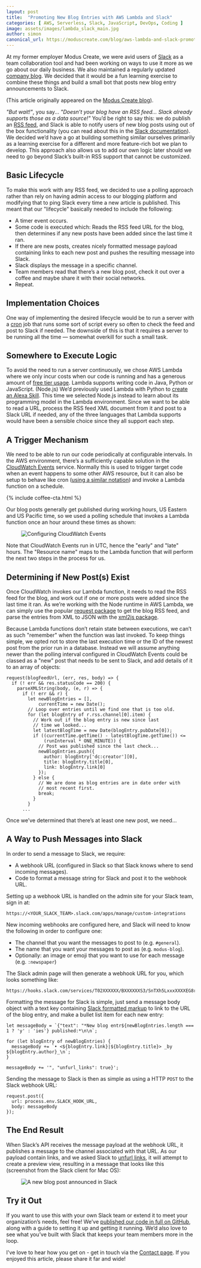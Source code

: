 ```yaml
---
layout: post
title:  "Promoting New Blog Entries with AWS Lambda and Slack"
categories: [ AWS, Serverless, Slack, JavaScript, DevOps, Coding ]
image: assets/images/lambda_slack_main.jpg
author: simon
canonical_url: https://moduscreate.com/blog/aws-lambda-and-slack-promoting-new-blog-entries/
---
```

At my former employer Modus Create, we were avid users of [Slack](https://slack.com/) as a team collaboration tool and had been working on ways to use it more as we go about our daily business. We also maintained a regularly updated [company blog](http://moduscreate.com/blog/). We decided that it would be a fun learning exercise to combine these things and build a small bot that posts new blog entry announcements to Slack.

(This article originally appeared on the [Modus Create blog](http://moduscreate.com/blog/)).

*"But wait!"*, you say... *"Doesn’t your blog have an RSS feed... Slack already supports those as a data source!"* You’d be right to say this: we do publish an [RSS feed](http://moduscreate.com/feed/), and Slack is able to notify users of new blog posts using out of the box functionality (you can read about this in the [Slack documentation](https://get.slack.help/hc/en-us/articles/218688467-Add-RSS-feeds-to-Slack)). We decided we’d have a go at building something similar ourselves primarily as a learning exercise for a different and more feature-rich bot we plan to develop. This approach also allows us to add our own logic later should we need to go beyond Slack’s built-in RSS support that cannot be customized.

## Basic Lifecycle

To make this work with any RSS feed, we decided to use a polling approach rather than rely on having admin access to our blogging platform and modifying that to ping Slack every time a new article is published. This meant that our "lifecycle" basically needed to include the following:

* A timer event occurs.
* Some code is executed which: Reads the RSS feed URL for the blog, then determines if any new posts have been added since the last time it ran.
* If there are new posts, creates nicely formatted message payload containing links to each new post and pushes the resulting message into Slack.
* Slack displays the message in a specific channel.
* Team members read that there’s a new blog post, check it out over a coffee and maybe share it with their social networks.
* Repeat.

## Implementation Choices

One way of implementing the desired lifecycle would be to run a server with a [cron](https://en.wikipedia.org/wiki/Cron) job that runs some sort of script every so often to check the feed and post to Slack if needed. The downside of this is that it requires a server to be running all the time — somewhat overkill for such a small task.

## Somewhere to Execute Logic

To avoid the need to run a server continuously, we chose AWS Lambda where we only incur costs when our code is running and has a generous amount of [free tier usage](https://aws.amazon.com/lambda/pricing/). Lambda supports writing code in Java, Python or JavaScript. (Node.js) We’d previously used Lambda with Python to [create an Alexa Skill](http://moduscreate.com/build-an-alexa-skill-with-python-and-aws-lambda/). This time we selected Node.js instead to learn about its programming model in the Lambda environment. Since we want to be able to read a URL, process the RSS feed XML document from it and post to a Slack URL if needed, any of the three languages that Lambda supports would have been a sensible choice since they all support each step.

## A Trigger Mechanism

We need to be able to run our code periodically at configurable intervals. In the AWS environment, there’s a sufficiently capable solution in the [CloudWatch Events](http://docs.aws.amazon.com/AmazonCloudWatch/latest/events/WhatIsCloudWatchEvents.html) service. Normally this is used to trigger target code when an event happens to some other AWS resource, but it can also be setup to behave like cron ([using a similar notation](http://docs.aws.amazon.com/AmazonCloudWatch/latest/events/ScheduledEvents.html#CronExpressions)) and invoke a Lambda function on a schedule.

{% include coffee-cta.html %}

Our blog posts generally get published during working hours, US Eastern and US Pacific time, so we used a polling schedule that invokes a Lambda function once an hour around these times as shown:

<figure class="figure">
  <img src="{{ site.baseurl }}/assets/images/lambda_slack_cloudwatch.png" class="figure-img img-fluid" alt="Configuring CloudWatch Events">
</figure>

Note that CloudWatch Events run in UTC, hence the "early" and "late" hours. The "Resource name" maps to the Lambda function that will perform the next two steps in the process for us.

## Determining if New Post(s) Exist

Once CloudWatch invokes our Lambda function, it needs to read the RSS feed for the blog, and work out if one or more posts were added since the last time it ran. As we’re working with the Node runtime in AWS Lambda, we can simply use the popular [request package](https://www.npmjs.com/package/request) to get the blog RSS feed, and parse the entries from XML to JSON with the [xml2js package](https://www.npmjs.com/package/xml2js).

Because Lambda functions don’t retain state between executions, we can’t as such "remember" when the function was last invoked. To keep things simple, we opted not to store the last execution time or the ID of the newest post from the prior run in a database. Instead we will assume anything newer than the polling interval configured in CloudWatch Events could be classed as a "new" post that needs to be sent to Slack, and add details of it to an array of objects:

```
request(blogFeedUrl, (err, res, body) => {
  if (! err && res.statusCode == 200) {
    parseXMLString(body, (e, r) => {
      if (! err && r) {
        let newBlogEntries = [],
            currentTime = new Date();
        // Loop over entries until we find one that is too old.
        for (let blogEntry of r.rss.channel[0].item) {
          // Work out if the blog entry is new since last
          // time we looked...
          let latestBlogTime = new Date(blogEntry.pubDate[0]);
          if ((currentTime.getTime() - latestBlogTime.getTime()) <=
              (runInterval * ONE_MINUTE)) {
            // Post was published since the last check...
            newBlogEntries.push({
              author: blogEntry['dc:creator'][0],
              title: blogEntry.title[0],
              link: blogEntry.link[0]
            });
          } else {
            // We are done as blog entries are in date order with
            // most recent first.
            break;
          }
        }
      ...
```

Once we’ve determined that there’s at least one new post, we need…

## A Way to Push Messages into Slack

In order to send a message to Slack, we require:

* A webhook URL (configured in Slack so that Slack knows where to send incoming messages).
* Code to format a message string for Slack and post it to the webhook URL.

Setting up a webhook URL is handled on the admin site for your Slack team, sign in at:

```
https://<YOUR_SLACK_TEAM>.slack.com/apps/manage/custom-integrations
```

New incoming webhooks are configured here, and Slack will need to know the following in order to configure one:

* The channel that you want the messages to post to (e.g. `#general`).
* The name that you want your messages to post as (e.g. `modus-blog`).
* Optionally: an image or emoji that you want to use for each message (e.g. `:newspaper`)

The Slack admin page will then generate a webhook URL for you, which looks something like:

```
https://hooks.slack.com/services/T02XXXXXX/BXXXXXXS3/SnTXh5LxxxXXXXEG8rdXXGr
```

Formatting the message for Slack is simple, just send a message body object with a text key containing [Slack formatted markup](https://api.slack.com/docs/message-formatting) to link to the URL of the blog entry, and make a bullet list item for each new entry:

```
let messageBody = `{"text": "*New blog entr${newBlogEntries.length === 1 ? 'y' : 'ies'} published:*\n\n`;

for (let blogEntry of newBlogEntries) {
  messageBody += `• <${blogEntry.link}|${blogEntry.title}> _by ${blogEntry.author}_\n`;
}

messageBody += '", "unfurl_links": true}';
```

Sending the message to Slack is then as simple as using a HTTP `POST` to the Slack webhook URL:

```
request.post({
  url: process.env.SLACK_HOOK_URL,
  body: messageBody
});
```

## The End Result

When Slack’s API receives the message payload at the webhook URL, it publishes a message to the channel associated with that URL. As our payload contain links, and we asked Slack to [unfurl links](https://medium.com/slack-developer-blog/everything-you-ever-wanted-to-know-about-unfurling-but-were-afraid-to-ask-or-how-to-make-your-e64b4bb9254), it will attempt to create a preview view, resulting in a message that looks like this (screenshot from the Slack client for Mac OS):

<figure class="figure">
  <img src="{{ site.baseurl }}/assets/images/lambda_slack_end_result.png" class="figure-img img-fluid" alt="A new blog post announced in Slack">
</figure>

## Try it Out

If you want to use this with your own Slack team or extend it to meet your organization’s needs, feel free! We’ve [published our code in full on GitHub](https://github.com/ModusCreateOrg/newblogbot), along with a guide to setting it up and getting it running. We’d also love to see what you’ve built with Slack that keeps your team members more in the loop.

I've love to hear how you get on - get in touch via the [Contact page](https://simonprickett.dev/contact/). If you enjoyed this article, please share it far and wide!
